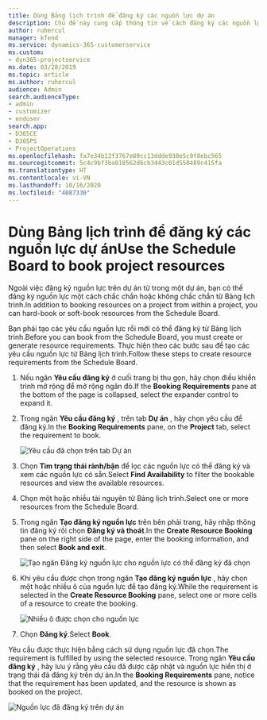 ```yaml
---
title: Dùng Bảng lịch trình để đăng ký các nguồn lực dự án
description: Chủ đề này cung cấp thông tin về cách đăng ký các nguồn lực.
author: ruhercul
manager: kfend
ms.service: dynamics-365-customerservice
ms.custom:
- dyn365-projectservice
ms.date: 03/28/2019
ms.topic: article
ms.author: ruhercul
audience: Admin
search.audienceType:
- admin
- customizer
- enduser
search.app:
- D365CE
- D365PS
- ProjectOperations
ms.openlocfilehash: fa7e34b12f3767e89cc13ddde930e5c9f8ebc565
ms.sourcegitcommit: 5c4c9bf3ba018562d6cb3443c01d550489c415fa
ms.translationtype: HT
ms.contentlocale: vi-VN
ms.lasthandoff: 10/16/2020
ms.locfileid: "4087330"
---
```

# <a name="use-the-schedule-board-to-book-project-resources"></a><span data-ttu-id="25dd3-103">Dùng Bảng lịch trình để đăng ký các nguồn lực dự án</span><span class="sxs-lookup"><span data-stu-id="25dd3-103">Use the Schedule Board to book project resources</span></span>

<span data-ttu-id="25dd3-104">Ngoài việc đăng ký nguồn lực trên dự án từ trong một dự án, bạn có thể đăng ký nguồn lực một cách chắc chắn hoặc không chắc chắn từ Bảng lịch trình.</span><span class="sxs-lookup"><span data-stu-id="25dd3-104">In addition to booking resources on a project from within a project, you can hard-book or soft-book resources from the Schedule Board.</span></span>

<span data-ttu-id="25dd3-105">Bạn phải tạo các yêu cầu nguồn lực rồi mới có thể đăng ký từ Bảng lịch trình.</span><span class="sxs-lookup"><span data-stu-id="25dd3-105">Before you can book from the Schedule Board, you must create or generate resource requirements.</span></span> <span data-ttu-id="25dd3-106">Thực hiện theo các bước sau để tạo các yêu cầu nguồn lực từ Bảng lịch trình.</span><span class="sxs-lookup"><span data-stu-id="25dd3-106">Follow these steps to create resource requirements from the Schedule Board.</span></span>

1. <span data-ttu-id="25dd3-107">Nếu ngăn **Yêu cầu đăng ký** ở cuối trang bị thu gọn, hãy chọn điều khiển trình mở rộng để mở rộng ngăn đó.</span><span class="sxs-lookup"><span data-stu-id="25dd3-107">If the **Booking Requirements** pane at the bottom of the page is collapsed, select the expander control to expand it.</span></span>
2. <span data-ttu-id="25dd3-108">Trong ngăn **Yêu cầu đăng ký** , trên tab **Dự án** , hãy chọn yêu cầu để đăng ký.</span><span class="sxs-lookup"><span data-stu-id="25dd3-108">In the **Booking Requirements** pane, on the **Project** tab, select the requirement to book.</span></span>

    ![Yêu cầu đã chọn trên tab Dự án](media/Resource-Management-image73.png)

3. <span data-ttu-id="25dd3-110">Chọn **Tìm trạng thái rảnh/bận** để lọc các nguồn lực có thể đăng ký và xem các nguồn lực có sẵn.</span><span class="sxs-lookup"><span data-stu-id="25dd3-110">Select **Find Availability** to filter the bookable resources and view the available resources.</span></span> 
4. <span data-ttu-id="25dd3-111">Chọn một hoặc nhiều tài nguyên từ Bảng lịch trình.</span><span class="sxs-lookup"><span data-stu-id="25dd3-111">Select one or more resources from the Schedule Board.</span></span> 
5. <span data-ttu-id="25dd3-112">Trong ngăn **Tạo đăng ký nguồn lực** trên bên phải trang, hãy nhập thông tin đăng ký rồi chọn **Đăng ký và thoát**.</span><span class="sxs-lookup"><span data-stu-id="25dd3-112">In the **Create Resource Booking** pane on the right side of the page, enter the booking information, and then select **Book and exit**.</span></span>

    ![Tạo ngăn Đăng ký nguồn lực cho nguồn lực có thể đăng ký đã chọn](media/Resource-Management-image74.png)

6. <span data-ttu-id="25dd3-114">Khi yêu cầu được chọn trong ngăn **Tạo đăng ký nguồn lực** , hãy chọn một hoặc nhiều ô của nguồn lực để tạo đăng ký.</span><span class="sxs-lookup"><span data-stu-id="25dd3-114">While the requirement is selected in the **Create Resource Booking** pane, select one or more cells of a resource to create the booking.</span></span>

    ![Nhiều ô được chọn cho nguồn lực](media/Resource-Management-image75.png)

7. <span data-ttu-id="25dd3-116">Chọn **Đăng ký**.</span><span class="sxs-lookup"><span data-stu-id="25dd3-116">Select **Book**.</span></span>

<span data-ttu-id="25dd3-117">Yêu cầu được thực hiện bằng cách sử dụng nguồn lực đã chọn.</span><span class="sxs-lookup"><span data-stu-id="25dd3-117">The requirement is fulfilled by using the selected resource.</span></span> <span data-ttu-id="25dd3-118">Trong ngăn **Yêu cầu đăng ký** , hãy lưu ý rằng yêu cầu đã được cập nhật và nguồn lực hiển thị ở trạng thái đã đăng ký trên dự án.</span><span class="sxs-lookup"><span data-stu-id="25dd3-118">In the **Booking Requirements** pane, notice that the requirement has been updated, and the resource is shown as booked on the project.</span></span>

![Nguồn lực đã đăng ký trên dự án](media/Resource-Management-image76.png)
